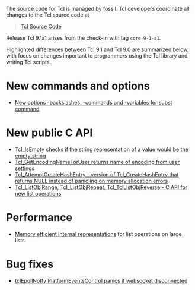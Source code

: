 
The source code for Tcl is managed by fossil.  Tcl developers coordinate all
changes to the Tcl source code at

> [Tcl Source Code](https://core.tcl-lang.org/tcl/timeline)

Release Tcl 9.1a1 arises from the check-in with tag `core-9-1-a1`.

Highlighted differences between Tcl 9.1 and Tcl 9.0 are summarized below,
with focus on changes important to programmers using the Tcl library and
writing Tcl scripts.

# New commands and options

- [New options -backslashes, -commands and -variables for subst command](https://core.tcl-lang.org/tips/doc/trunk/tip/712.md)

# New public C API

- [Tcl\_IsEmpty checks if the string representation of a value would be the empty string](https://core.tcl-lang.org/tips/doc/trunk/tip/711.md)
- [Tcl\_GetEncodingNameForUser returns name of encoding from user settings](https://core.tcl-lang.org/tips/doc/trunk/tip/716.md)
- [Tcl\_AttemptCreateHashEntry - version of Tcl\_CreateHashEntry that returns NULL instead of panic'ing on memory allocation errors](https://core.tcl-lang.org/tips/doc/trunk/tip/717.md)
- [Tcl\_ListObjRange, Tcl\_ListObjRepeat, Tcl\_TclListObjReverse - C API for new list operations](https://core.tcl-lang.org/tips/doc/trunk/tip/649.md)

# Performance

- [Memory efficient internal representations](https://core.tcl-lang.org/tcl/wiki?name=New+abstract+list+representations)
for list operations on large lists.

# Bug fixes
 - [tclEpollNotfy PlatformEventsControl panics if websocket disconnected](https://core.tcl-lang.org/tcl/tktview/010d8f38)

